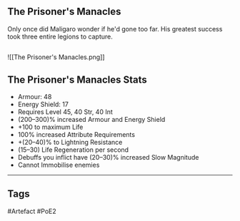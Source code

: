 ## The Prisoner's Manacles
Only once did Maligaro wonder if he'd gone too far.
His greatest success took three entire legions to capture.
##
![[The Prisoner's Manacles.png]]
## The Prisoner's Manacles Stats
- Armour: 48
- Energy Shield: 17
- Requires Level 45, 40 Str, 40 Int
- (200–300)% increased Armour and Energy Shield
- +100 to maximum Life
- 100% increased Attribute Requirements
- +(20–40)% to Lightning Resistance
- (15–30) Life Regeneration per second
- Debuffs you inflict have (20–30)% increased Slow Magnitude
- Cannot Immobilise enemies


---
## Tags
#Artefact
#PoE2